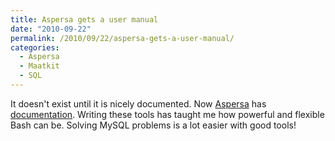 ```yaml
---
title: Aspersa gets a user manual
date: "2010-09-22"
permalink: /2010/09/22/aspersa-gets-a-user-manual/
categories:
  - Aspersa
  - Maatkit
  - SQL
---
```

It doesn't exist until it is nicely documented. Now [Aspersa][1] has [documentation][2]. Writing these tools has taught me how powerful and flexible Bash can be. Solving MySQL problems is a lot easier with good tools!

 [1]: http://code.google.com/p/aspersa/
 [2]: http://aspersa.googlecode.com/svn/html/index.html
